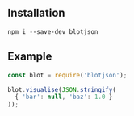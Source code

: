
## Installation
```
npm i --save-dev blotjson
```
## Example
```js
const blot = require('blotjson');

blot.visualise(JSON.stringify(
  { 'bar': null, 'baz': 1.0 }
));
```

